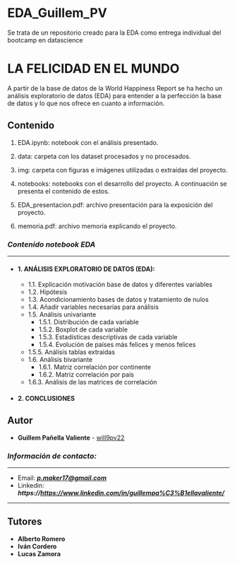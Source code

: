 # EDA_Guillem_PV
 Se trata de un repositorio creado para la EDA como entrega individual del bootcamp en datascience
# LA FELICIDAD EN EL MUNDO

A partir de la base de datos de la World Happiness Report se ha hecho un análisis exploratorio de datos (EDA) para entender a la perfección la base de datos y lo que nos ofrece en cuanto a información. 


## Contenido
1. EDA.ipynb: notebook con el análisis presentado.

2. data: carpeta con los dataset procesados y no procesados.

3. img: carpeta con figuras e imágenes utilizadas o extraídas del proyecto.

4. notebooks: notebooks con el desarrollo del proyecto. A continuación se presenta el contenido de estos.

5. EDA_presentacion.pdf: archivo presentación para la exposición del proyecto.

6. memoria.pdf: archivo memoria explicando el proyecto.

### *Contenido notebook EDA* 

---
-  #### 1. ANÁLISIS EXPLORATORIO DE DATOS (EDA):
    - 1.1. Explicación motivación base de datos y diferentes variables
    - 1.2. Hipótesis
    - 1.3. Acondicionamiento bases de datos y tratamiento de nulos
    - 1.4. Añadir variables necesarias para análisis
    - 1.5. Análisis univariante
        - 1.5.1. Distribución de cada variable
        - 1.5.2. Boxplot de cada variable
        - 1.5.3. Estadísticas descriptivas de cada variable
        - 1.5.4. Evolución de países más felices y menos felices
	- 1.5.5. Análisis tablas extraidas
    - 1.6. Análisis bivariante
        - 1.6.1. Matriz correlación por continente
        - 1.6.2. Matriz correlación por país
	- 1.6.3. Análisis de las matrices de correlación
- #### 2. CONCLUSIONES

## Autor

* **Guillem Pañella Valiente** - [will9pv22](https://https://github.com/will9pv22)

### *Información de contacto:*
___
* Email: ***p.maker17@gmail.com***
* Linkedin: ***https://https://www.linkedin.com/in/guillempa%C3%B1ellavaliente/***
---

## Tutores 

* **Alberto Romero**  
* **Iván Cordero** 
* **Lucas Zamora** 
